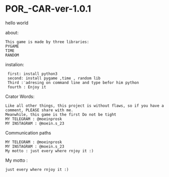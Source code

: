 # POR_-CAR-ver-1.0.1

hello world



about:






    This game is made by three libraries:
    PYGAME
    TIME
    RANDOM
 
 instalion:
 
 
 
 
 
 
     first: install python3
     second: install pygame ,time , random lib
     Third : َadresing on command line and type befor him python
     fourth : Enjoy it
     
Crator Words:








    Like all other things, this project is without flaws, so if you have a comment, PLEASE share with me.
    Meanwhile, this game is the first Do not be tight
    MY TELEGRAM : @moeinprosk
    MY INSTAGRAM : @moein.s_23
    
  
  
  
  
  
  
  
  
  
  
  
  
  
Communication paths  
  
    MY TELEGRAM : @moeinprosk
    MY INSTAGRAM : @moein.s_23
    My motto : just every where rnjoy it :)

My motto : 

    just every where rnjoy it :)
